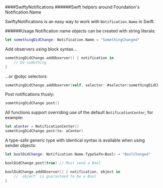 ####SwiftyNotifications
######Swift helpers around Foundation's Notification.Name

SwiftyNotifications is an easy way to work with `Notification.Name` in Swift.

######Usage
Notification name objects can be created with string literals:
```swift
let somethingDidChange: Notification.Name = "SomethingChanged"
```

Add observers using block syntax...

```swift
somethingDidChange.addObserver() { notification in
	// Do something
}
```

...or @objc selectors:


```swift
somethingDidChange.addObserver(self, selector: #selector(somethingDidChange))
```

Post notifications thusly:

```swift
somethingDidChange.post()
```

All functions support overriding use of the default `NotificationCenter`, for example:

```swift
let aCenter = NotificationCenter()
somethingDidChange.post(to: aCenter)
```

A type-safe generic type with identical syntax is available when using sender objects:

```swift
let boolDidChange: Notification.Name.TypeSafe<Bool> = "BoolChanged"

boolDidChange.post(true) // Must send a Bool

boolDidChange.addObserver() { notification, object in
	// `object` is guaranteed to be a Bool
}
```